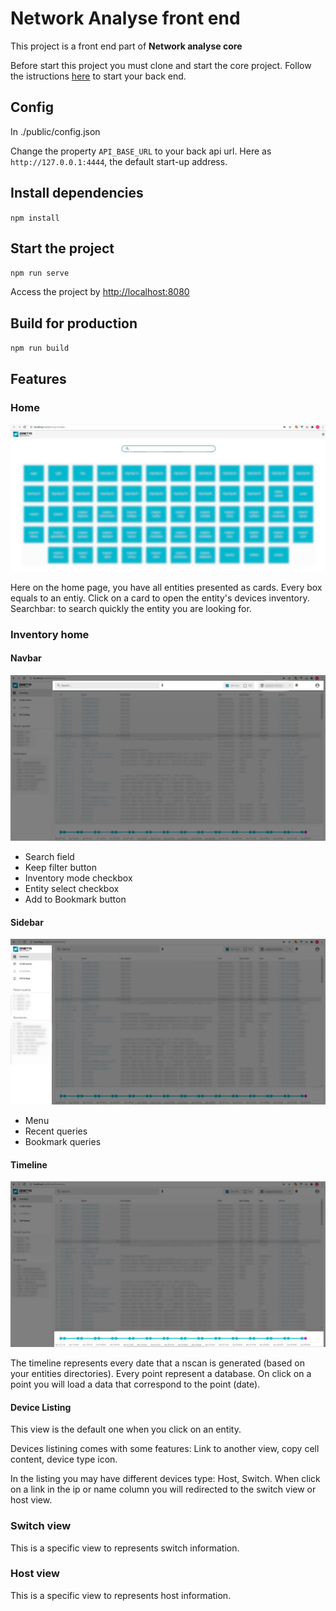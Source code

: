 # Network Analyse front end

This project is a front end part of **Network analyse core**

Before start this project you must clone and start the core project.
Follow the istructions [here](readme-back.md) to start your back end.

## Config

In ./public/config.json

Change the property `API_BASE_URL` to your back api url. Here as `http://127.0.0.1:4444`, the default start-up address.

## Install dependencies

`npm install`

## Start the project

`npm run serve`

Access the project by [http://localhost:8080](http://localhost:8080)

## Build for production

`npm run build`

## Features

### Home

![home](images/home.jpg "Home")

Here on the home page, you have all entities presented as cards. Every box equals to an entiy. Click on a card to open the entity's devices inventory.
Searchbar: to search quickly the entity you are looking for.

### Inventory home

#### Navbar

![navbar](images/navbar.jpg "Navbar")

* Search field
* Keep filter button
* Inventory mode checkbox
* Entity select checkbox
* Add to Bookmark button

#### Sidebar

![sidebar](images/sidebar.jpg "Sidebar")

* Menu
* Recent queries
* Bookmark queries

#### Timeline

![timeline](images/timeline.jpg "Timeline")

The timeline represents every date that a nscan is generated (based on your entities directories). Every point represent a database. On click on a point you will load a data that correspond to the point (date).

#### Device Listing

This view is the default one when you click on an entity.

Devices listining comes with some features: Link to another view, copy cell content, device type icon.

In the listing you may have different devices type: Host, Switch. When click on a link in the ip or name column you will redirected to the switch view or host view.

### Switch view

This is a specific view to represents switch information.

### Host view

This is a specific view to represents host information.